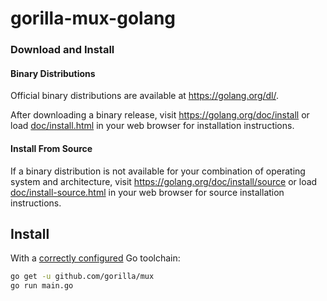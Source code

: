 # gorilla-mux-golang

### Download and Install

#### Binary Distributions

Official binary distributions are available at https://golang.org/dl/.

After downloading a binary release, visit https://golang.org/doc/install
or load [doc/install.html](./doc/install.html) in your web browser for installation
instructions.

#### Install From Source

If a binary distribution is not available for your combination of
operating system and architecture, visit
https://golang.org/doc/install/source or load [doc/install-source.html](./doc/install-source.html)
in your web browser for source installation instructions.

## Install

With a [correctly configured](https://golang.org/doc/install#testing) Go toolchain:

```sh
go get -u github.com/gorilla/mux
go run main.go
```

